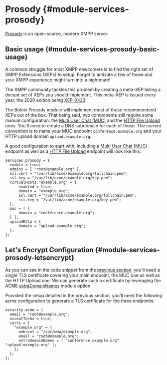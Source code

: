 # Prosody {#module-services-prosody}

[Prosody](https://prosody.im/) is an open-source, modern XMPP server.

## Basic usage {#module-services-prosody-basic-usage}

A common struggle for most XMPP newcomers is to find the right set
of XMPP Extensions (XEPs) to setup. Forget to activate a few of
those and your XMPP experience might turn into a nightmare!

The XMPP community tackles this problem by creating a meta-XEP
listing a decent set of XEPs you should implement. This meta-XEP
is issued every year, the 2020 edition being
[XEP-0423](https://xmpp.org/extensions/xep-0423.html).

The Botnix Prosody module will implement most of these recommendend XEPs out of
the box. That being said, two components still require some
manual configuration: the
[Multi User Chat (MUC)](https://xmpp.org/extensions/xep-0045.html)
and the [HTTP File Upload](https://xmpp.org/extensions/xep-0363.html) ones.
You'll need to create a DNS subdomain for each of those. The current convention is to name your
MUC endpoint `conference.example.org` and your HTTP upload domain `upload.example.org`.

A good configuration to start with, including a
[Multi User Chat (MUC)](https://xmpp.org/extensions/xep-0045.html)
endpoint as well as a [HTTP File Upload](https://xmpp.org/extensions/xep-0363.html)
endpoint will look like this:
```
services.prosody = {
  enable = true;
  admins = [ "root@example.org" ];
  ssl.cert = "/var/lib/acme/example.org/fullchain.pem";
  ssl.key = "/var/lib/acme/example.org/key.pem";
  virtualHosts."example.org" = {
      enabled = true;
      domain = "example.org";
      ssl.cert = "/var/lib/acme/example.org/fullchain.pem";
      ssl.key = "/var/lib/acme/example.org/key.pem";
  };
  muc = [ {
      domain = "conference.example.org";
  } ];
  uploadHttp = {
      domain = "upload.example.org";
  };
};
```

## Let's Encrypt Configuration {#module-services-prosody-letsencrypt}

As you can see in the code snippet from the
[previous section](#module-services-prosody-basic-usage),
you'll need a single TLS certificate covering your main endpoint,
the MUC one as well as the HTTP Upload one. We can generate such a
certificate by leveraging the ACME
[extraDomainNames](#opt-security.acme.certs._name_.extraDomainNames) module option.

Provided the setup detailed in the previous section, you'll need the following acme configuration to generate
a TLS certificate for the three endponits:
```
security.acme = {
  email = "root@example.org";
  acceptTerms = true;
  certs = {
    "example.org" = {
      webroot = "/var/www/example.org";
      email = "root@example.org";
      extraDomainNames = [ "conference.example.org" "upload.example.org" ];
    };
  };
};
```
